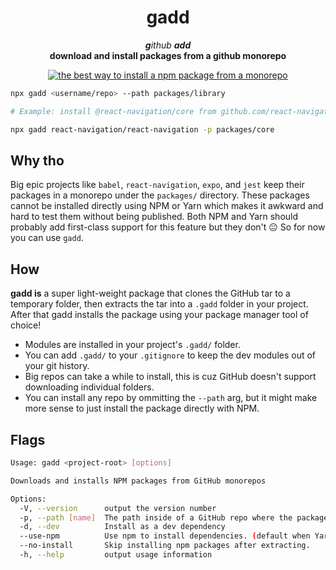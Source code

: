 <!-- Header -->
<h1 align="center">gadd</h1>
  
<p align="center">
  <em><b>g</b>ithub <b>add</b></em>
  <br />
  <b>download and install packages from a github monorepo</b>
  <br />

  <p align="center">
    <a href="https://packagephobia.now.sh/result?p=gadd">
      <img alt="the best way to install a npm package from a monorepo" longdesc="the best way to install a npm package from a monorepo" src="https://flat.badgen.net/packagephobia/install/gadd" />
    </a>
  </p>
  
</p>

<!-- Body -->

```sh
npx gadd <username/repo> --path packages/library

# Example: install @react-navigation/core from github.com/react-navigation/react-navigation

npx gadd react-navigation/react-navigation -p packages/core
```

## Why tho

Big epic projects like `babel`, `react-navigation`, `expo`, and `jest` keep their packages in a monorepo under the `packages/` directory. These packages cannot be installed directly using NPM or Yarn which makes it awkward and hard to test them without being published. Both NPM and Yarn should probably add first-class support for this feature but they don't 😐 So for now you can use `gadd`.

## How

**gadd is** a super light-weight package that clones the GitHub tar to a temporary folder, then extracts the tar into a `.gadd` folder in your project. After that gadd installs the package using your package manager tool of choice!

- Modules are installed in your project's `.gadd/` folder.
- You can add `.gadd/` to your `.gitignore` to keep the dev modules out of your git history.
- Big repos can take a while to install, this is cuz GitHub doesn't support downloading individual folders.
- You can install any repo by ommitting the `--path` arg, but it might make more sense to just install the package directly with NPM.

## Flags

```sh
Usage: gadd <project-root> [options]

Downloads and installs NPM packages from GitHub monorepos

Options:
  -V, --version      output the version number
  -p, --path [name]  The path inside of a GitHub repo where the package lives.
  -d, --dev          Install as a dev dependency
  --use-npm          Use npm to install dependencies. (default when Yarn is not installed)
  --no-install       Skip installing npm packages after extracting.
  -h, --help         output usage information
```
